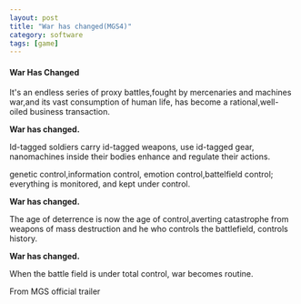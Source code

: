 ```yaml
---
layout: post
title: "War has changed(MGS4)"
category: software
tags: [game]
---
```



#### War Has Changed ####

It's an endless series of proxy battles,fought by mercenaries and machines war,and its vast consumption of human life, has become a rational,well-oiled business transaction.

**War has changed.** 

Id-tagged soldiers carry id-tagged weapons, use id-tagged gear, nanomachines inside their bodies enhance and regulate their actions.

genetic control,information control, emotion control,battelfield control;
everything is monitored, and kept under control.

**War has changed.** 

The age of deterrence is now the age of control,averting catastrophe from weapons of mass destruction and he who controls the battlefield, controls history.

**War has changed.** 

When the battle field is under total control, war becomes routine.

From MGS official trailer
